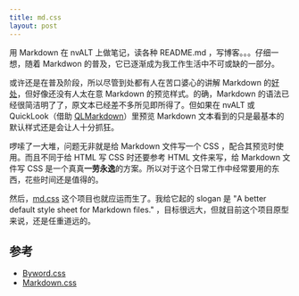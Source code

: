 ```yaml
---
title: md.css
layout: post
---
```


用 Markdown 在 nvALT 上做笔记，读各种 README.md ，写博客。。。仔细一想，随着 Markdwon 的普及，它已逐渐成为我工作生活中不可或缺的一部分。

或许还是在普及阶段，所以尽管到处都有人在苦口婆心的讲解 Markdown 的[好处](http://apple4.us/2012/02/why-writers-should-use-markdown.html)，但好像还没有人太在意 Markdown 的预览样式。的确，Markdown 的语法已经很简洁明了了，原文本已经差不多所见即所得了。但如果在 nvALT 或 QuickLook（借助 [QLMarkdown](https://github.com/toland/qlmarkdown/)）里预览 Markdown 文本看到的只是最基本的默认样式还是会让人十分抓狂。

啰嗦了一大堆，问题无非就是给 Markdown 文件写一个 CSS ，配合其预览时使用。而且不同于给 HTML 写 CSS 时还要参考 HTML 文件来写，给 Markdown 文件写 CSS 是一个真真**一劳永逸**的方案。所以对于这个日常工作中经常要用的东西，花些时间还是值得的。

然后，[md.css](https://github.com/lee0741/md.css) 这个项目也就应运而生了。我给它起的 slogan 是 "A better default style sheet for Markdown files." ，目标很远大，但就目前这个项目原型来说，还是任重道远的。 

## 参考
- [Byword.css](http://bywordapp.com/extras/index.html)
- [Markdown.css](http://kevinburke.bitbucket.org/markdowncss/)